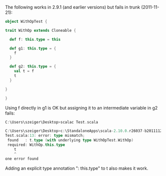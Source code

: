 The following works in 2.9.1 (and earlier versions) but fails in trunk (2011-11-21):

```scala
object WithOpTest {

trait WithOp extends Cloneable {

  def f: this.type = this

  def g1: this.type = {
    f
  }

  def g2: this.type = {
    val t = f
    t
  }

}

}
```

Using f directly in g1 is OK but assigning it to an intermediate variable in g2 fails:

```scala
C:\Users\szeiger\Desktop>scalac Test.scala

C:\Users\szeiger\Desktop>c:\StandaloneApps\scala-2.10.0.r26037-b20111121023229\bin\scalac Test.scala
Test.scala:13: error: type mismatch;
 found   : t.type (with underlying type WithOpTest.WithOp)
 required: WithOp.this.type
    t
    ^
one error found
```

Adding an explicit type annotation ": this.type" to t also makes it work.
